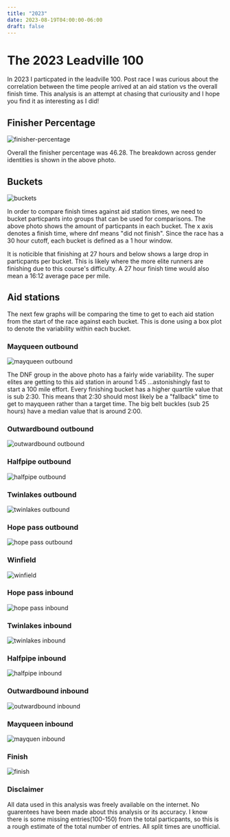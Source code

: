 ```yaml
---
title: "2023"
date: 2023-08-19T04:00:00-06:00
draft: false
---
```


# The 2023 Leadville 100

In 2023 I particpated in the leadville 100. Post race I was curious about the correlation between the time people arrived at an aid station vs the overall finish time. This analysis is an attempt at chasing that curiousity and I hope you find it as interesting as I did!

## Finisher Percentage 

![finisher-percentage](/finisher-percentage.png)

Overall the finisher percentage was 46.28. The breakdown across gender identities is shown in the above photo.

## Buckets 

![buckets](/buckets.png)

In order to compare finish times against aid station times, we need to bucket particpants into groups that can be used for comparisons. The above photo shows the amount of particpants in each bucket. The x axis denotes a finish time, where dnf means "did not finish". Since the race has a 30 hour cutoff, each bucket is defined as a 1 hour window. 

It is noticible that finishing at 27 hours and below shows a large drop in particpants per bucket. This is likely where the more elite runners are finishing due to this course's difficulty. A 27 hour finish time would also mean a 16:12 average pace per mile.   

## Aid stations

The next few graphs will be comparing the time to get to each aid station from the start of the race against each bucket. This is done using a box plot to denote the variability within each bucket.

### Mayqueen outbound 

![mayqueen outbound](/mayqueen_outbound.png)

The DNF group in the above photo has a fairly wide variability. The super elites are getting to this aid station in around 1:45 ...astonishingly fast to start a 100 mile effort. Every finishing bucket has a higher quartile value that is sub 2:30. This means that 2:30 should most likely be a "fallback" time to get to mayqueen rather than a target time. The big belt buckles (sub 25 hours) have a median value that is around 2:00. 

### Outwardbound outbound

![outwardbound outbound](/outwardbound_outbound.png)

### Halfpipe outbound

![halfpipe outbound](/halfpipe_outbound.png)

### Twinlakes outbound

![twinlakes outbound](/twinlakes_outbound.png)

### Hope pass outbound

![hope pass outbound](/hope_pass_outbound.png)

### Winfield

![winfield](/winfield.png)

### Hope pass inbound

![hope pass inbound](/hope_pass_inbound.png)

### Twinlakes inbound

![twinlakes inbound](/twinlakes_inbound.png)

### Halfpipe inbound

![halfpipe inbound](/halfpipe_inbound.png)

### Outwardbound inbound

![outwardbound inbound](/outwardbound_inbound.png)

### Mayqueen inbound

![mayquen inbound](/mayqueen_inbound.png)

### Finish

![finish](/finish.png)

### Disclaimer

All data used in this analysis was freely available on the internet. No guarentees have been made about this analysis or its accuracy. I know there is some missing entries(100-150) from the total particpants, so this is a rough estimate of the total number of entries. All split times are unofficial.



